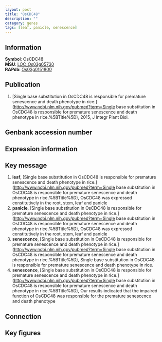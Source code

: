 ```yaml
---
layout: post
title: "OsCDC48"
description: ""
category: genes
tags: [leaf, panicle, senescence]
---
```


## Information
__Symbol__: OsCDC48  
__MSU__: [LOC_Os03g05730](http://rice.plantbiology.msu.edu/cgi-bin/ORF_infopage.cgi?orf=LOC_Os03g05730)  
__RAPdb__: [Os03g0151800](http://rapdb.dna.affrc.go.jp/viewer/gbrowse_details/irgsp1?name=Os03g0151800)  

## Publication
1. [Single base substitution in OsCDC48 is responsible for premature senescence and death phenotype in rice.](http://www.ncbi.nlm.nih.gov/pubmed?term=Single base substitution in OsCDC48 is responsible for premature senescence and death phenotype in rice.%5BTitle%5D), 2015, J Integr Plant Biol.

## Genbank accession number

## Expression information

## Key message
1. __leaf__, [Single base substitution in OsCDC48 is responsible for premature senescence and death phenotype in rice.](http://www.ncbi.nlm.nih.gov/pubmed?term=Single base substitution in OsCDC48 is responsible for premature senescence and death phenotype in rice.%5BTitle%5D),  OsCDC48 was expressed constitutively in the root, stem, leaf and panicle
2. __panicle__, [Single base substitution in OsCDC48 is responsible for premature senescence and death phenotype in rice.](http://www.ncbi.nlm.nih.gov/pubmed?term=Single base substitution in OsCDC48 is responsible for premature senescence and death phenotype in rice.%5BTitle%5D),  OsCDC48 was expressed constitutively in the root, stem, leaf and panicle
3. __senescence__, [Single base substitution in OsCDC48 is responsible for premature senescence and death phenotype in rice.](http://www.ncbi.nlm.nih.gov/pubmed?term=Single base substitution in OsCDC48 is responsible for premature senescence and death phenotype in rice.%5BTitle%5D), Single base substitution in OsCDC48 is responsible for premature senescence and death phenotype in rice.
4. __senescence__, [Single base substitution in OsCDC48 is responsible for premature senescence and death phenotype in rice.](http://www.ncbi.nlm.nih.gov/pubmed?term=Single base substitution in OsCDC48 is responsible for premature senescence and death phenotype in rice.%5BTitle%5D),  Our results indicated that the impaired function of OsCDC48 was responsible for the premature senescence and death phenotype

## Connection

## Key figures


